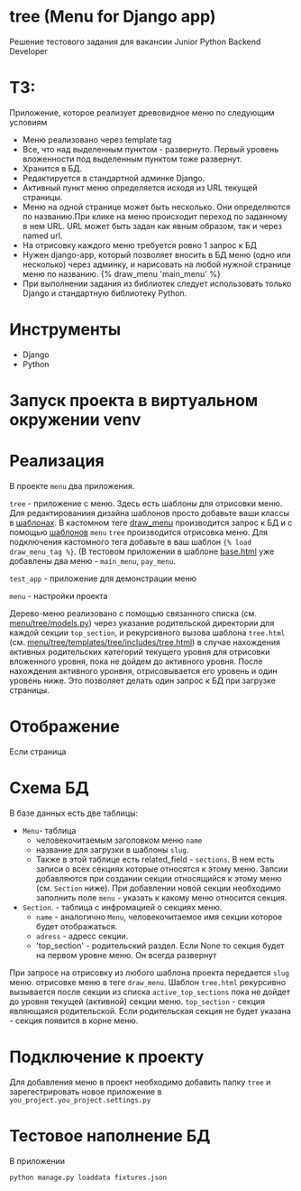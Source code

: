 # tree (Menu for Django app)
Решение тестового задания для вакансии Junior Python Backend Developer

# ТЗ:
Приложение, которое реализует древовидное меню по следующим условиям
- Меню реализовано через template tag
- Все, что над выделенным пунктом - развернуто. Первый уровень вложенности под выделенным пунктом тоже развернут.
- Хранится в БД.
- Редактируется в стандартной админке Django.
- Активный пункт меню определяется исходя из URL текущей страницы.
- Меню на одной странице может быть несколько. Они определяются по названию.При клике на меню происходит переход по заданному в нем URL. URL может быть задан как явным образом, так и через named url.
- На отрисовку каждого меню требуется ровно 1 запрос к БД
- Нужен django-app, который позволяет вносить в БД меню (одно или несколько) через админку, и нарисовать на любой нужной странице меню по названию.
 {% draw_menu 'main_menu' %}
- При выполнении задания из библиотек следует использовать только Django и стандартную библиотеку Python.

# Инструменты
- Django
- Python

# Запуск проекта в виртуальном окружении venv


# Реализация
В проекте `menu` два приложения.

`tree` - приложение с меню. Здесь есть шаблоны для отрисовки меню. Для редактированиия дизайна шаблонов просто добавьте ваши классы в [шаблонах](https://github.com/akchau/test_task_UpTrade/tree/main/menu/tree/templates/tree). 
В кастомном теге [draw_menu](https://github.com/akchau/test_task_UpTrade/blob/main/menu/tree/templatetags/draw_menu_tag.py#L20) производится запрос к БД и с помощью [шаблонов](https://github.com/akchau/test_task_UpTrade/tree/main/menu/tree/templates/tree) `menu` `tree` производится отрисовка меню. Для подключения кастомного тега добавьте в ваш шаблон `{% load draw_menu_tag %}`. (В тестовом приложении в шаблоне [base.html](https://github.com/akchau/test_task_UpTrade/blob/main/menu/test_app/templates/base.html#L2) уже добавлены два меню - `main_menu`, `pay_menu`.
 
`test_app` - приложение для демонстрации меню

`menu` - настройки проекта

Дерево-меню реализовано с помощью связанного списка (см. [menu/tree/models.py](https://github.com/akchau/test_task_UpTrade/blob/main/menu/tree/models.py#L42)) через указание родительской директории для каждой секции `top_section`, и рекурсивного вызова шаблона `tree.html` (см. [menu/tree/templates/tree/includes/tree.html](https://github.com/akchau/test_task_UpTrade/blob/main/menu/tree/templates/tree/includes/tree.html#L8)) в случае нахождения активных родительских категорий текущего уровня для отрисовки вложенного уровня, пока не дойдем до активного уровня. После нахождения активного уронвня, отрисовывается его уровень и один уровень ниже. Это позволяет делать один запрос к БД при загрузке страницы.

# Отображение
Если страница 

# Схема БД
В базе данных есть две таблицы:
- `Menu`- таблица 
    - человекочитаемым заголовком меню `name`
    - название для загрузки в шаблоны `slug`. 
    - Также в этой таблице есть related_field - `sections`. В нем есть записи о всех секциях которые относятся к этому меню. Запсии добавляются при создании секции относящийся к этому меню (см. `Section` ниже). При добавлении новой секции необходимо заполнить поле `menu` - указать к какому меню относится секция. 
- `Section`. - таблица с инфромацией о секциях меню. 
    - `name` - аналогично `Menu`, человекочитаемое имя секции которое будет отображаться.
    - `adress` - адресс секции.
    - 'top_section' - родительский раздел. Если None то секция будет на первом уровне меню. Он всегда развернут

При запросе на отрисовку из любого шаблона проекта передается `slug` меню. отрисовке меню в теге `draw_menu`.
Шаблон `tree.html` рекурсивно вызывается после секции из списка `active_top_sections` пока не дойдет до уровня текущей (активной) секции меню. `top_section` - секция являющаяся родительской. Если родительская секция не будет указана - секция появится в корне меню.


# Подключение к проекту
Для добавления меню в проект необходимо добавить папку `tree` и зарегестрировать новое приложение в `you_project.you_project.settings.py`


# Тестовое наполнение БД
В приложении 
```bash
python manage.py loaddata fixtures.json
```
